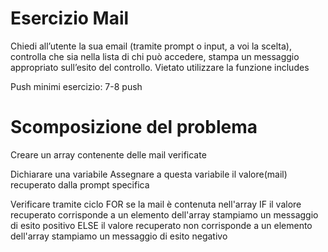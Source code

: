 # Esercizio Mail

Chiedi all’utente la sua email (tramite prompt o input, a voi la scelta),
controlla che sia nella lista di chi può accedere,
stampa un messaggio appropriato sull’esito del controllo.
Vietato utilizzare la funzione includes

Push minimi esercizio: 7-8 push

# Scomposizione del problema

Creare un array contenente delle mail verificate

Dichiarare una variabile
    Assegnare a questa variabile il valore(mail) recuperato dalla prompt specifica

Verificare tramite ciclo FOR se la mail è contenuta nell'array
    IF il valore recuperato corrisponde a un elemento dell'array stampiamo un messaggio di esito positivo
    ELSE il valore recuperato non corrisponde a un elemento dell'array stampiamo un messaggio di esito negativo
